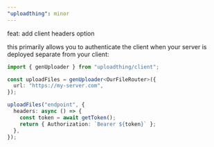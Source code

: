 ```yaml
---
"uploadthing": minor
---
```


feat: add client headers option

this primarily allows you to authenticate the client when your server is deployed separate from your client:

```ts
import { genUploader } from "uploadthing/client";

const uploadFiles = genUploader<OurFileRouter>({
  url: "https://my-server.com",
});

uploadFiles("endpoint", {
  headers: async () => {
    const token = await getToken();
    return { Authorization: `Bearer ${token}` };
  },
});
```
